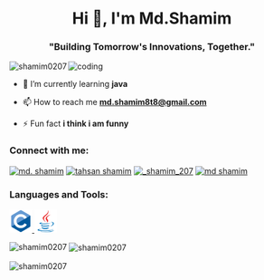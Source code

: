 <h1 align="center">Hi 👋, I'm Md.Shamim</h1>
<h3 align="center">"Building Tomorrow's Innovations, Together."</h3>
<img align="right" alt="coding" width="400" src="https://camo.githubusercontent.com/cae12fddd9d6982901d82580bdf321d81fb299141098ca1c2d4891870827bf17/68747470733a2f2f6d69726f2e6d656469756d2e636f6d2f6d61782f313336302f302a37513379765349765f7430696f4a2d5a2e676966">
<p align="left"> <img src="https://komarev.com/ghpvc/?username=shamim0207&label=Profile%20views&color=0e75b6&style=flat" alt="shamim0207" /> </p>

- 🌱 I’m currently learning **java**

- 📫 How to reach me **md.shamim8t8@gmail.com**

- ⚡ Fun fact **i think i am funny**

<h3 align="left">Connect with me:</h3>
<p align="left">
<a href="https://linkedin.com/in/md. shamim" target="blank"><img align="center" src="https://raw.githubusercontent.com/rahuldkjain/github-profile-readme-generator/master/src/images/icons/Social/linked-in-alt.svg" alt="md. shamim" height="30" width="40" /></a>
<a href="https://fb.com/tahsan shamim" target="blank"><img align="center" src="https://raw.githubusercontent.com/rahuldkjain/github-profile-readme-generator/master/src/images/icons/Social/facebook.svg" alt="tahsan shamim" height="30" width="40" /></a>
<a href="https://instagram.com/_shamim_207" target="blank"><img align="center" src="https://raw.githubusercontent.com/rahuldkjain/github-profile-readme-generator/master/src/images/icons/Social/instagram.svg" alt="_shamim_207" height="30" width="40" /></a>
<a href="https://www.leetcode.com/md shamim" target="blank"><img align="center" src="https://raw.githubusercontent.com/rahuldkjain/github-profile-readme-generator/master/src/images/icons/Social/leet-code.svg" alt="md shamim" height="30" width="40" /></a>
</p>

<h3 align="left">Languages and Tools:</h3>
<p align="left"> <a href="https://www.cprogramming.com/" target="_blank" rel="noreferrer"> <img src="https://raw.githubusercontent.com/devicons/devicon/master/icons/c/c-original.svg" alt="c" width="40" height="40"/> </a> <a href="https://www.java.com" target="_blank" rel="noreferrer"> <img src="https://raw.githubusercontent.com/devicons/devicon/master/icons/java/java-original.svg" alt="java" width="40" height="40"/> </a> </p>

<p><img align="left" src="https://github-readme-stats.vercel.app/api/top-langs?username=shamim0207&show_icons=true&locale=en&layout=compact" alt="shamim0207" /></p>

<p>&nbsp;<img align="center" src="https://github-readme-stats.vercel.app/api?username=shamim0207&show_icons=true&locale=en" alt="shamim0207" /></p>

<p><img align="center" src="https://github-readme-streak-stats.herokuapp.com/?user=shamim0207&" alt="shamim0207" /></p>
